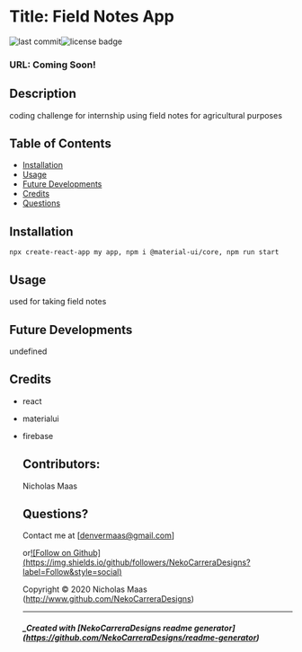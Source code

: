 # Title: Field Notes App

![last commit](https://img.shields.io/github/last-commit/NekoCarreraDesigns/nong-coding-challenge?style=flat-square)![license badge](https://img.shields.io/github/license/NekoCarreraDesigns/nong-coding-challenge?style=flat-square)

### URL: Coming Soon!

## Description

coding challenge for internship using field notes for agricultural purposes

## Table of Contents

- [Installation](#installation)
- [Usage](#usage)
- [Future Developments](#futureDevelopments)
- [Credits](#credits)
- [Questions](#questions)

## Installation

`npx create-react-app my app, npm i @material-ui/core, npm run start`

## Usage

used for taking field notes

## Future Developments

undefined

## Credits

- react

- materialui

- firebase

  ## Contributors:

  Nicholas Maas

  ## Questions?

  Contact me at [denvermaas@gmail.com]

  or[![Follow on Github] (https://img.shields.io/github/followers/NekoCarreraDesigns?label=Follow&style=social)](http://www.github.com/NekoCarreraDesigns)

  Copyright © 2020 Nicholas Maas (http://www.github.com/NekoCarreraDesigns)

  ***

  ##### \_Created with [NekoCarreraDesigns readme generator] (https://github.com/NekoCarreraDesigns/readme-generator)

